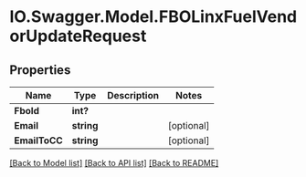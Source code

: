 # IO.Swagger.Model.FBOLinxFuelVendorUpdateRequest
## Properties

Name | Type | Description | Notes
------------ | ------------- | ------------- | -------------
**FboId** | **int?** |  | 
**Email** | **string** |  | [optional] 
**EmailToCC** | **string** |  | [optional] 

[[Back to Model list]](../README.md#documentation-for-models) [[Back to API list]](../README.md#documentation-for-api-endpoints) [[Back to README]](../README.md)

